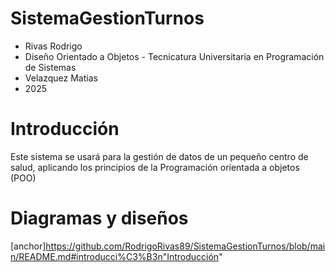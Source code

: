 # SistemaGestionTurnos
* Rivas Rodrigo 
* Diseño Orientado a Objetos - Tecnicatura Universitaria en Programación de Sistemas 
* Velazquez Matias 
* 2025 
# Introducción
Este sistema se usará para la gestión de datos de un pequeño centro de salud, aplicando los principios de la Programación orientada a objetos (POO)
# Diagramas y diseños
[anchor]https://github.com/RodrigoRivas89/SistemaGestionTurnos/blob/main/README.md#introducci%C3%B3n"Introducción"
